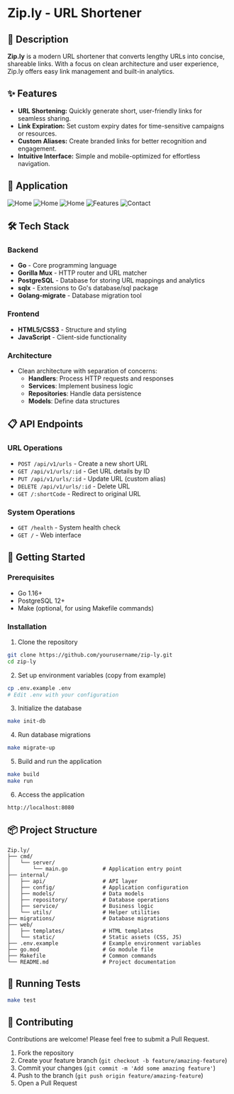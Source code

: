 # Zip.ly - URL Shortener

## 📝 Description  
**Zip.ly** is a modern URL shortener that converts lengthy URLs into concise, shareable links. With a focus on clean architecture and user experience, Zip.ly offers easy link management and built-in analytics.

## ✨ Features  
- **URL Shortening:** Quickly generate short, user-friendly links for seamless sharing.  
- **Link Expiration:** Set custom expiry dates for time-sensitive campaigns or resources.  
- **Custom Aliases:** Create branded links for better recognition and engagement.  
- **Intuitive Interface:** Simple and mobile-optimized for effortless navigation.

## 📱 Application
![Home](https://github.com/rakheshkrishna2005/Zip.ly/blob/main/img/1.png)
![Home](https://github.com/rakheshkrishna2005/Zip.ly/blob/main/img/4.png)
![Home](https://github.com/rakheshkrishna2005/Zip.ly/blob/main/img/5.png)
![Features](https://github.com/rakheshkrishna2005/Zip.ly/blob/main/img/2.png)
![Contact](https://github.com/rakheshkrishna2005/Zip.ly/blob/main/img/3.png)

## 🛠️ Tech Stack

### Backend
- **Go** - Core programming language
- **Gorilla Mux** - HTTP router and URL matcher
- **PostgreSQL** - Database for storing URL mappings and analytics
- **sqlx** - Extensions to Go's database/sql package
- **Golang-migrate** - Database migration tool

### Frontend
- **HTML5/CSS3** - Structure and styling
- **JavaScript** - Client-side functionality

### Architecture
- Clean architecture with separation of concerns:
  - **Handlers**: Process HTTP requests and responses
  - **Services**: Implement business logic
  - **Repositories**: Handle data persistence
  - **Models**: Define data structures

## 📋 API Endpoints

### URL Operations
- `POST /api/v1/urls` - Create a new short URL
- `GET /api/v1/urls/:id` - Get URL details by ID
- `PUT /api/v1/urls/:id` - Update URL (custom alias)
- `DELETE /api/v1/urls/:id` - Delete URL
- `GET /:shortCode` - Redirect to original URL

### System Operations
- `GET /health` - System health check
- `GET /` - Web interface

## 🚀 Getting Started

### Prerequisites
- Go 1.16+
- PostgreSQL 12+
- Make (optional, for using Makefile commands)

### Installation

1. Clone the repository
```bash
git clone https://github.com/yourusername/zip-ly.git
cd zip-ly
```

2. Set up environment variables (copy from example)
```bash
cp .env.example .env
# Edit .env with your configuration
```

3. Initialize the database
```bash
make init-db
```

4. Run database migrations
```bash
make migrate-up
```

5. Build and run the application
```bash
make build
make run
```

6. Access the application
```
http://localhost:8080
```

## 📦 Project Structure

```
Zip.ly/
├── cmd/
│   └── server/
│       └── main.go           # Application entry point
├── internal/
│   ├── api/                  # API layer
│   ├── config/               # Application configuration
│   ├── models/               # Data models
│   ├── repository/           # Database operations
│   ├── service/              # Business logic
│   └── utils/                # Helper utilities
├── migrations/               # Database migrations
├── web/
│   ├── templates/            # HTML templates
│   └── static/               # Static assets (CSS, JS)
├── .env.example              # Example environment variables
├── go.mod                    # Go module file
├── Makefile                  # Common commands
└── README.md                 # Project documentation
```

## 🧪 Running Tests

```bash
make test
```

## 🤝 Contributing

Contributions are welcome! Please feel free to submit a Pull Request.

1. Fork the repository
2. Create your feature branch (`git checkout -b feature/amazing-feature`)
3. Commit your changes (`git commit -m 'Add some amazing feature'`)
4. Push to the branch (`git push origin feature/amazing-feature`)
5. Open a Pull Request
